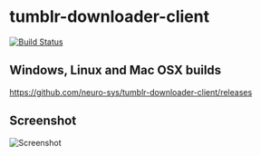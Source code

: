 # tumblr-downloader-client

[![Build Status](https://travis-ci.org/neuro-sys/tumblr-downloader-client.svg?branch=master)](https://travis-ci.org/neuro-sys/tumblr-downloader-client)

## Windows, Linux and Mac OSX builds
https://github.com/neuro-sys/tumblr-downloader-client/releases

## Screenshot
![Screenshot](http://i.imgur.com/PrvJz3u.png)
